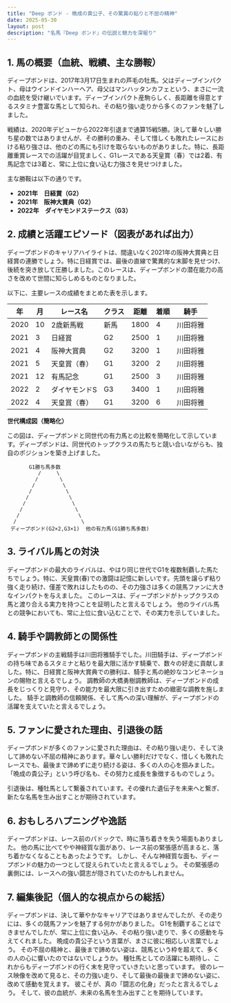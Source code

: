 ```yaml
---
title: "Deep ボンド - 晩成の貴公子、その驚異の粘りと不屈の精神"
date: 2025-05-30
layout: post
description: "名馬『Deep ボンド』の伝説と魅力を深堀り"
---
```


## 1. 馬の概要（血統、戦績、主な勝鞍）

ディープボンドは、2017年3月17日生まれの芦毛の牡馬。父はディープインパクト、母はウインドインハーヘア、母父はマンハッタンカフェという、まさに一流の血統を受け継いでいます。ディープインパクト産駒らしく、長距離を得意とするスタミナ豊富な馬として知られ、その粘り強い走りから多くのファンを魅了しました。

戦績は、2020年デビューから2022年引退まで通算15戦5勝。決して華々しい勝ち星の数ではありませんが、その勝利の重み、そして惜しくも敗れたレースにおける粘り強さは、他のどの馬にも引けを取らないものがありました。特に、長距離重賞レースでの活躍が目覚ましく、G1レースである天皇賞（春）では2着、有馬記念では3着と、常に上位に食い込む力強さを見せつけました。

主な勝鞍は以下の通りです。

* **2021年　日経賞（G2）**
* **2021年　阪神大賞典（G2）**
* **2022年　ダイヤモンドステークス（G3）**


## 2. 成績と活躍エピソード（図表があれば出力）

ディープボンドのキャリアハイライトは、間違いなく2021年の阪神大賞典と日経賞の連勝でしょう。特に日経賞では、最後の直線で驚異的な末脚を見せつけ、後続を突き放して圧勝しました。このレースは、ディープボンドの潜在能力の高さを改めて世間に知らしめるものとなりました。

以下に、主要レースの成績をまとめた表を示します。

| 年 | 月 | レース名       | クラス | 距離 | 着順 | 騎手      |
|---|----|--------------|-------|-----|-----|----------|
| 2020 | 10 | 2歳新馬戦     | 新馬   | 1800 | 4    | 川田将雅    |
| 2021 | 3 | 日経賞         | G2    | 2500 | 1    | 川田将雅    |
| 2021 | 4 | 阪神大賞典     | G2    | 3200 | 1    | 川田将雅    |
| 2021 | 5 | 天皇賞（春）   | G1    | 3200 | 2    | 川田将雅    |
| 2021 | 12 | 有馬記念       | G1    | 2500 | 3    | 川田将雅    |
| 2022 | 2 | ダイヤモンドS | G3    | 3400 | 1    | 川田将雅    |
| 2022 | 4 | 天皇賞（春）   | G1    | 3200 | 6    | 川田将雅    |


**世代構成図（簡略化）**

この図は、ディープボンドと同世代の有力馬との比較を簡略化して示しています。ディープボンドは、同世代のトップクラスの馬たちと競い合いながらも、独自のポジションを築き上げました。

```
       G1勝ち馬多数
          /     \
         /       \
        /         \
       /           \
      /             \
     /               \
    /                 \
   /                   \
  /                     \
 ディープボンド(G2×2,G3×1)  他の有力馬(G1勝ち馬多数)

```


## 3. ライバル馬との対決

ディープボンドの最大のライバルは、やはり同じ世代でG1を複数制覇した馬たちでしょう。特に、天皇賞(春)での激闘は記憶に新しいです。先頭を譲らず粘り強く走り続け、僅差で敗れはしたものの、その力強さは多くの競馬ファンに大きなインパクトを与えました。  このレースは、ディープボンドがトップクラスの馬と渡り合える実力を持つことを証明したと言えるでしょう。  他のライバル馬との競争においても、常に上位に食い込むことで、その実力を示していました。


## 4. 騎手や調教師との関係性

ディープボンドの主戦騎手は川田将雅騎手でした。川田騎手は、ディープボンドの持ち味であるスタミナと粘りを最大限に活かす騎乗で、数々の好走に貢献しました。特に、日経賞と阪神大賞典での勝利は、騎手と馬の絶妙なコンビネーションの賜物と言えるでしょう。  調教師の大橋勇樹調教師は、ディープボンドの成長をじっくりと見守り、その能力を最大限に引き出すための緻密な調教を施しました。  騎手と調教師の信頼関係、そして馬への深い理解が、ディープボンドの活躍を支えていたと言えるでしょう。


## 5. ファンに愛された理由、引退後の話

ディープボンドが多くのファンに愛された理由は、その粘り強い走り、そして決して諦めない不屈の精神にあります。華々しい勝利だけでなく、惜しくも敗れたレースでも、最後まで諦めずに走り続ける姿は、多くの人の心を掴みました。  「晩成の貴公子」という呼び名も、その努力と成長を象徴するものでしょう。

引退後は、種牡馬として繋養されています。その優れた遺伝子を未来へと繋ぎ、新たな名馬を生み出すことが期待されています。


## 6. おもしろハプニングや逸話

ディープボンドは、レース前のパドックで、時に落ち着きを失う場面もありました。  他の馬に比べてやや神経質な面があり、レース前の緊張感が高まると、落ち着かなくなることもあったようです。  しかし、そんな神経質な面も、ディープボンドの魅力の一つとして捉えられていたと言えるでしょう。  その緊張感の裏側には、レースへの強い闘志が隠されていたのかもしれません。


## 7. 編集後記（個人的な視点からの総括）

ディープボンドは、決して華やかなキャリアではありませんでしたが、その走りには、多くの競馬ファンを魅了する何かがありました。  G1を制覇することはできませんでしたが、常に上位に食い込み、その粘り強い走りで、多くの感動を与えてくれました。  晩成の貴公子という言葉が、まさに彼に相応しい言葉でしょう。  その不屈の精神と、最後まで諦めない姿は、競馬という枠を超えて、多くの人の心に響いたのではないでしょうか。  種牡馬としての活躍にも期待し、これからもディープボンドの行く末を見守っていきたいと思っています。  彼のレース映像を改めて見ると、その力強い走り、そして最後の最後まで諦めない姿に、改めて感動を覚えます。  彼こそが、真の「闘志の化身」だったと言えるでしょう。  そして、彼の血統が、未来の名馬を生み出すことを期待しています。
